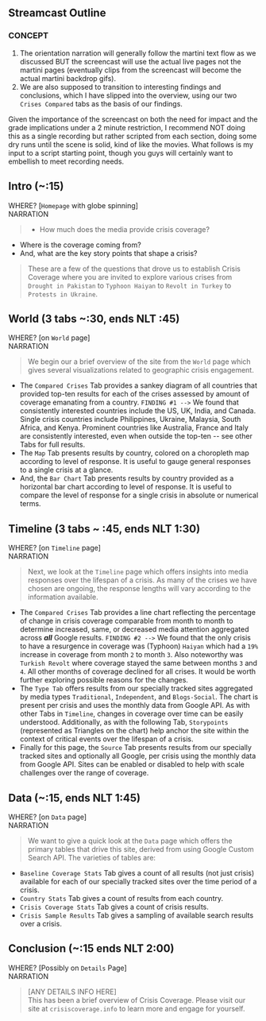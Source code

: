 ## Streamcast Outline
### CONCEPT
1. The orientation narration will generally follow the martini text flow as we discussed BUT the screencast will use the actual live pages not the martini pages (eventually clips from the screencast will become the actual martini backdrop gifs).  
2. We are also supposed to transition to interesting findings and conclusions, which I have slipped into the overview, using our two `Crises Compared` tabs as the basis of our findings.  

Given the importance of the screencast on both the need for impact and the grade implications under a 2 minute restriction, I recommend NOT doing this as a single recording but rather scripted from each section, doing some dry runs until the scene is solid, kind of like the movies. What follows is my input to a script starting point, though you guys will certainly want to embellish to meet recording needs.

## Intro (~:15)
WHERE? [`Homepage` with globe spinning]  
NARRATION  
>* How much does the media provide crisis coverage? 
* Where is the coverage coming from? 
* And, what are the key story points that shape a crisis?

>These are a few of the questions that drove us to establish Crisis Coverage where you are invited to explore various crises from `Drought in Pakistan` to `Typhoon Haiyan` to `Revolt in Turkey` to `Protests in Ukraine`. 

## World (3 tabs ~:30, ends NLT :45)
WHERE? [on `World` page]  
NARRATION  
>We begin our a brief overview of the site from the `World` page which gives several visualizations related to geographic crisis engagement. 
* The `Compared Crises` Tab provides a sankey diagram of all countries that provided top-ten results for each of the crises assessed by amount of coverage emanating from a country. `FINDING #1 -->` We found that consistently interested countries include the US, UK, India, and Canada. Single crisis countries include Philippines, Ukraine, Malaysia, South Africa, and Kenya. Prominent countries like Australia, France and Italy are consistently interested, even when outside the top-ten -- see other Tabs for full results.  
* The `Map` Tab presents results by country, colored on a choropleth map according to level of response. It is useful to gauge general responses to a single crisis at a glance.  
* And, the `Bar Chart` Tab presents results by country provided as a horizontal bar chart according to level of response. It is useful to compare the level of response for a single crisis in absolute or numerical terms.  

## Timeline (3 tabs ~ :45, ends NLT 1:30)
WHERE? [on `Timeline` page]  
NARRATION  
>Next, we look at the `Timeline` page which offers insights into media responses over the lifespan of a crisis. As many of the crises we have chosen are ongoing, the response lengths will vary according to the information available.
* The `Compared Crises` Tab provides a line chart reflecting the percentage of change in crisis coverage comparable from month to month to determine increased, same, or decreased media attention aggregated across ___all___ Google results. `FINDING #2 -->` We found that the only crisis to have a resurgence in coverage was (Typhoon) `Haiyan` which had a `19%` increase in coverage from month `2` to month `3`. Also noteworthy was `Turkish Revolt` where coverage stayed the same between months `3` and `4`. All other months of coverage declined for all crises. It would be worth further exploring possible reasons for the changes.
* The `Type Tab` offers results from our specially tracked sites aggregated by media types `Traditional`, `Independent`, and `Blogs-Social`. The chart is present per crisis and uses the monthly data from Google API. As with other Tabs in `Timeline`, changes in coverage over time can be easily understood. Additionally, as with the following Tab, `Storypoints` (represented as Triangles on the chart) help anchor the site within the context of critical events over the lifespan of a crisis.
* Finally for this page, the `Source` Tab presents results from our specially tracked sites and optionally all Google, per crisis using the monthly data from Google API. Sites can be enabled or disabled to help with scale challenges over the range of coverage.

## Data (~:15, ends NLT 1:45)
WHERE? [on `Data` page]  
NARRATION  
>We want to give a quick look at the `Data` page which offers the primary tables that drive this site, derived from using Google Custom Search API. The varieties of tables are:
* `Baseline Coverage Stats` Tab gives a count of all results (not just crisis) available for each of our specially tracked sites over the time period of a crisis.
* `Country Stats` Tab gives a count of results from each country.
* `Crisis Coverage Stats` Tab gives a count of crisis results.
* `Crisis Sample Results` Tab gives a sampling of available search results over a crisis.

## Conclusion (~:15 ends NLT 2:00)
WHERE? [Possibly on `Details` Page]  
NARRATION  
>[ANY DETAILS INFO HERE]  
This has been a brief overview of Crisis Coverage. Please visit our site at `crisiscoverage.info` to learn more and engage for yourself.

